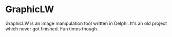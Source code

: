 # GraphicLW
GraphicLW is an image manipulation tool written in Delphi. It's an old project which never got finished. Fun times though.
